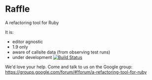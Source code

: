 Raffle
======

A refactoring tool for Ruby

It is:

  * editor agnostic
  * 1.9 only
  * aware of callsite data (from observing test runs)
  * under development [![Build Status](https://secure.travis-ci.org/mattwynne/raffle.png?branch=master)](http://travis-ci.org/mattwynne/raffle)

We'd love your help. Come and talk to us on the Google group: https://groups.google.com/forum/#!forum/a-refactoring-tool-for-ruby

